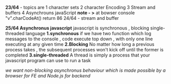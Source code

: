 **23/64** - topics are
1 character sets
2 character Encoding
3 Stream and buffers
4 Asynchrouns javaScript
**note - >** at bowser console "v".charCodeAt() return 86
24/64 - stream and buffer

**25/64 Asynchronus javascript**
javascript is synchronous , blocking
single-threaded language
**1.synchronous**
if we have two function which log messages to the console , code execute top down , with only
one line executing at any given time
**2.Blocking**
No matter how long a previous process takes , the subsequent processes won't kick off until the former is completed
**3.single-threaded**
A thread is simply a process that your javascript
program can use to run a task

_we want non-blocking asynchronus behaviour which is made possible by a browser for FE and Node.js for backend_
